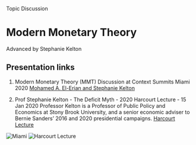 Topic Discussion
# Modern Monetary Theory
Advanced by Stephanie Kelton

## Presentation links

1. Modern Monetary Theory (MMT) Discussion at Context Summits Miami 2020
[Mohamed A. El-Erian and Stephanie Kelton](https://www.youtube.com/watch?v=tQqArFNQzMs)


2. Prof Stephanie Kelton - The Deficit Myth - 2020 Harcourt Lecture - 15 Jan 2020
Professor Kelton is a Professor of Public Policy and Economics at Stony Brook University, and a senior economic adviser to Bernie Sanders’ 2016 and 2020 presidential campaigns.
[Harcourt Lecture](https://www.youtube.com/watch?v=WmCrxlfdxrE)



![Miami](Miani2020.jpg)
![Harcourt Lecture](HarcoutLecture2020.jpg)
